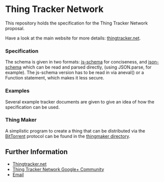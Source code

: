 # Thing Tracker Network

This repository holds the specification for the Thing Tracker Network proposal.  

Have a look at the main website for more details: [thingtracker.net](http://thingtracker.net).


### Specification

The schema is given in two formats: [js-schema](git://github.com/molnarg/js-schema.git) for conciseness, and [json-schema](http://json-schema.org) which can be read and parsed directly, (using JSON.parse, for example).  The js-schema version has to be read in via aneval() or a Function statement, which makes it less secure.

### Examples
Several example tracker documents are given to give an idea of how the specification can be used.

### Thing Maker
A simplistic program to create a thing that can be distributed via the
[BitTorrent](https://en.wikipedia.org/wiki/Bittorrent) protocol can be found
in the [thingmaker directory](http://htmlpreview.github.com/?https://github.com/derrickoswald/thing-tracker-network/blob/master/thingmaker/docs/modules/make_torrent.html). 

## Further Information
* [Thingtracker.net](http://thingtracker.net)
* [Thing Tracker Network Google+ Community](https://plus.google.com/u/0/communities/112691591186958693265)
* [Email](contact@thingtracker.net)